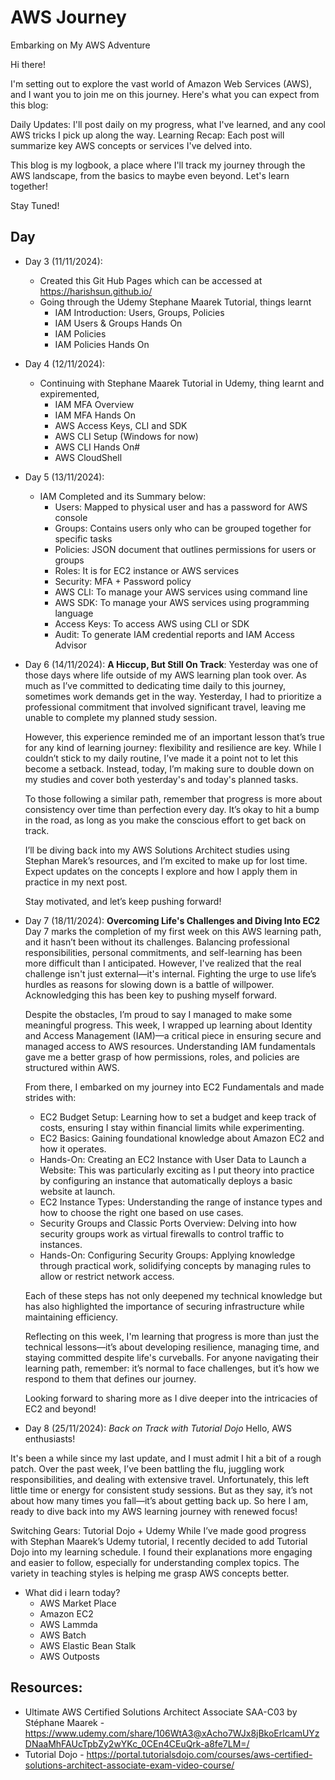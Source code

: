 # AWS Journey
Embarking on My AWS Adventure

Hi there!

I'm setting out to explore the vast world of Amazon Web Services (AWS), and I want you to join me on this journey. Here's what you can expect from this blog:

Daily Updates: I'll post daily on my progress, what I've learned, and any cool AWS tricks I pick up along the way.
Learning Recap: Each post will summarize key AWS concepts or services I've delved into.

This blog is my logbook, a place where I'll track my journey through the AWS landscape, from the basics to maybe even beyond. Let's learn together!

Stay Tuned!

## Day
- Day 3 (11/11/2024):
  - Created this Git Hub Pages which can be accessed at https://harishsun.github.io/
  - Going through the Udemy Stephane Maarek Tutorial, things learnt
     - IAM Introduction: Users, Groups, Policies
     - IAM Users & Groups Hands On
     - IAM Policies
     - IAM Policies Hands On
      
- Day 4 (12/11/2024):
  - Continuing with Stephane Maarek Tutorial in Udemy, thing learnt and expiremented,
    - IAM MFA Overview
    -  IAM MFA Hands On
    -  AWS Access Keys, CLI and SDK
    -  AWS CLI Setup (Windows for now)
    -  AWS CLI Hands On#
    -  AWS CloudShell

- Day 5 (13/11/2024):
  - IAM Completed and its Summary below:
    - Users: Mapped to physical user and has a password for AWS console
    - Groups: Contains users only who can be grouped together for specific tasks
    - Policies: JSON document that outlines permissions for users or groups
    - Roles: It is for EC2 instance or AWS services
    - Security: MFA + Password policy
    - AWS CLI: To manage your AWS services using command line
    - AWS SDK: To manage your AWS services using programming language
    - Access Keys: To access AWS using CLI or SDK
    - Audit: To generate IAM credential reports and IAM Access Advisor

- Day 6 (14/11/2024): **A Hiccup, But Still On Track**:
  Yesterday was one of those days where life outside of my AWS learning plan took over. As much as I’ve committed to dedicating time daily to this journey, sometimes work demands get in the way. Yesterday, I had to prioritize a professional commitment that involved significant travel, leaving me unable to complete my planned study session.
  
  However, this experience reminded me of an important lesson that’s true for any kind of learning journey: flexibility and resilience are key. While I couldn’t stick to my daily routine, I’ve made it a point not to let this become a setback. Instead, today, I’m making sure to double down on my studies and cover both yesterday's and today's planned tasks.
  
  To those following a similar path, remember that progress is more about consistency over time than perfection every day. It’s okay to hit a bump in the road, as long as you make the conscious effort to get back on track.
  
  I’ll be diving back into my AWS Solutions Architect studies using Stephan Marek’s resources, and I’m excited to make up for lost time. Expect updates on the concepts I explore and how I apply them in practice in my next post.
  
  Stay motivated, and let’s keep pushing forward!

- Day 7 (18/11/2024): **Overcoming Life's Challenges and Diving Into EC2**
  Day 7 marks the completion of my first week on this AWS learning path, and it hasn’t been without its challenges. Balancing professional responsibilities, personal commitments, and self-learning has been more difficult than I anticipated. However, I've realized that the real challenge isn't just external—it's internal. Fighting the urge to use life’s hurdles as   	reasons for slowing down is a battle of willpower. Acknowledging this has been key to pushing myself forward.

  Despite the obstacles, I’m proud to say I managed to make some meaningful progress. This week, I wrapped up learning about Identity and Access Management (IAM)—a critical piece in ensuring secure and managed access to AWS resources. Understanding IAM fundamentals gave me a better grasp of how permissions, roles, and policies are structured within AWS.

  From there, I embarked on my journey into EC2 Fundamentals and made strides with:
  - EC2 Budget Setup: Learning how to set a budget and keep track of costs, ensuring I stay within financial limits while experimenting.
  - EC2 Basics: Gaining foundational knowledge about Amazon EC2 and how it operates.
  - Hands-On: Creating an EC2 Instance with User Data to Launch a Website: This was particularly exciting as I put theory into practice by configuring an instance that automatically deploys a basic website at launch.
  - EC2 Instance Types: Understanding the range of instance types and how to choose the right one based on use cases.
  - Security Groups and Classic Ports Overview: Delving into how security groups work as virtual firewalls to control traffic to instances.
  - Hands-On: Configuring Security Groups: Applying knowledge through practical work, solidifying concepts by managing rules to allow or restrict network access.
    
  Each of these steps has not only deepened my technical knowledge but has also highlighted the importance of securing infrastructure while maintaining efficiency.

  Reflecting on this week, I'm learning that progress is more than just the technical lessons—it’s about developing resilience, managing time, and staying committed despite life's curveballs. For anyone navigating their learning path, remember: it’s normal to face challenges, but it’s how we respond to them that defines our journey.

  Looking forward to sharing more as I dive deeper into the intricacies of EC2 and beyond!

- Day 8 (25/11/2024): *Back on Track with Tutorial Dojo*
Hello, AWS enthusiasts!

It's been a while since my last update, and I must admit I hit a bit of a rough patch. Over the past week, I’ve been battling the flu, juggling work responsibilities, and dealing with extensive travel. Unfortunately, this left little time or energy for consistent study sessions. But as they say, it’s not about how many times you fall—it’s about getting back up. So here I am, ready to dive back into my AWS learning journey with renewed focus!

Switching Gears: Tutorial Dojo + Udemy
While I’ve made good progress with Stephan Maarek’s Udemy tutorial, I recently decided to add Tutorial Dojo into my learning schedule. I found their explanations more engaging and easier to follow, especially for understanding complex topics. The variety in teaching styles is helping me grasp AWS concepts better.

- What did i learn today?
  - AWS Market Place
  - Amazon EC2
  - AWS Lammda
  - AWS Batch
  - AWS Elastic Bean Stalk
  - AWS Outposts

       
## Resources:
- Ultimate AWS Certified Solutions Architect Associate SAA-C03 by Stéphane Maarek - https://www.udemy.com/share/106WtA3@xAcho7WJx8jBkoErlcamUYzDNaaMhFAUcTpbZy2wYKc_0CEn4CEuQrk-a8fe7LM=/
- Tutorial Dojo - https://portal.tutorialsdojo.com/courses/aws-certified-solutions-architect-associate-exam-video-course/
